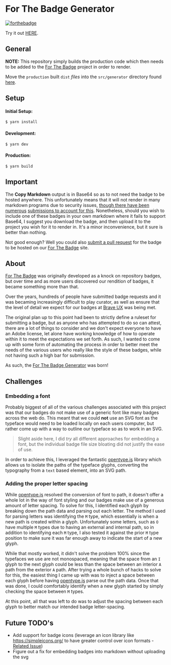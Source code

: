 # For The Badge Generator
[![forthebadge](https://forthebadge.com/images/badges/fuck-it-ship-it.svg)](https://forthebadge.com)

Try it out [HERE](https://forthebadge.com/generator/).

## General
**NOTE:** This repository simply builds the production code which then needs to be added to the [For The Badge](https://github.com/BraveUX/for-the-badge) project in order to render. 

Move the `production` built `dist` *files* into the `src/generator` directory found [here](https://github.com/BraveUX/for-the-badge).

## Setup

#### **Initial Setup:**
```command
$ yarn install
```

#### **Development:**
```command
$ yarn dev
```

#### **Production:**
```command
$ yarn build
```


## Important
The **Copy Markdown** output is in Base64 so as to not need the badge to be hosted anywhere. This unfortunately means that it will not render in many markdown programs due to security issues, [though there have been numerous](https://github.com/github/markup/issues/270) [submissions to account for this](https://github.com/gjtorikian/html-pipeline/pull/227). Nonetheless, should you wish to include one of these badges in your own markdown where it fails to support Base64, I suggest you download the badge, and then upload it to the project you wish for it to render in. It's a minor inconvenience, but it sure is better than nothing.

Not good enough? Well you could also [submit a pull request](https://github.com/BraveUX/for-the-badge#contributing) for the badge to be hosted on our [For The Badge](https://forthebadge.com/) site.

## About
[For The Badge](https://forthebadge.com/) was originally developed as a knock on repository badges, but over time and as more users discovered our rendition of badges, it became something more than that.

Over the years, hundreds of people have submitted badge requests and it was becaming increasingly difficult to play curator, as well as ensure that the level of detail we expect for our badges at [Brave UX](https://www.braveux.com) was being met.

The original plan up to this point had been to strictly define a ruleset for submitting a badge, but as anyone who has attempted to do so can attest, there are a lot of things to consider and we don't expect everyone to have an Adobe license, let alone have working knowledge of how to operate within it to meet the expectations we set forth. As such, I wanted to come up with some form of automating the process in order to better meet the needs of the various users who really like the style of these badges, while not having such a high bar for submission.

As such, the [For The Badge Generator](https://forthebadge.com/generator) was born!

## Challenges
### Embedding a font
Probably biggest of all of the various challenges associated with this project was that our badges do not make use of a generic font like many badges across the web do. This meant that we could **not** use an SVG font as the typeface would need to be loaded locally on each users computer, but rather come up with a way to outline our typeface so as to work in an SVG.

> Slight aside here, I did *try* all different approaches for embedding a font, but the individual badge file size bloating did not justify the ease of use.

In order to achieve this, I leveraged the fantastic [opentype.js](https://opentype.js.org/) library which allows us to isolate the paths of the typeface glyphs, converting the typography from a `text` based element, into an SVG path.

### Adding the proper letter spacing
While [opentype.js](https://opentype.js.org/) resolved the conversion of font to path, it doesn't offer a whole lot in the way of font styling and our badges make use of a generous amount of letter spacing. To solve for this, I identified each glyph by breaking down the path data and parsing out each letter. The method I used for parsing letters was identifying the `M` type, which essentially is when a new path is created within a glyph. Unfortunately some letters, such as `O` have multiple `M` types due to having an external and internal path, so in addition to identifying each `M` type, I also tested it against the prior `M` type position to make sure it was far enough away to indicate the start of a new glyph.

While that mostly worked, it didn't solve the problem 100% since the typefaces we use are not monospaced, meaning that the space from an `I` glyph to the next glyph could be less than the space between an interior `A` path from the exterior `A` path. After trying a whole bunch of hacks to solve for this, the easiest thing I came up with was to inject a space between each glyph before having [opentype.js](https://opentype.js.org/) parse out the path data. Once that was done, I could comfortably identify when a new glyph started by simply checking the space between `M` types.

At this point, all that was left to do was to adjust the spacing between each glyph to better match our intended badge letter-spacing.

## Future TODO's
  * Add support for badge icons (leverage an icon library like https://simpleicons.org/ to have greater control over icon formats - [Related Issue](https://github.com/BraveUX/for-the-badge/issues/182)) 
  * Figure out a fix for embedding badges into markdown without uploading the svg
